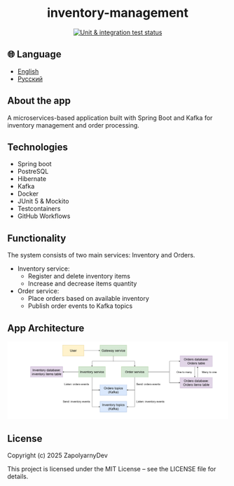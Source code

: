 <h1 align="center">inventory-management</h1>

<p align="center">
  <a href="https://github.com/zapolyarnydev/inventory-management/actions/workflows/run-tests.yml">
    <img src="https://img.shields.io/github/actions/workflow/status/zapolyarnydev/inventory-management/run-tests.yml?style=flat&label=Unit%20%26%20integration%20tests" alt="Unit & integration test status"/>
  </a>
</p>

## 🌐 Language

- [English](README.md)
- [Русский](README.ru.md)

## About the app
A microservices-based application built with Spring Boot and Kafka for inventory management and order processing.

## Technologies
- Spring boot
- PostreSQL
- Hibernate
- Kafka
- Docker
- JUnit 5 & Mockito
- Testcontainers
- GitHub Workflows

## Functionality
The system consists of two main services: Inventory and Orders.
- Inventory service:
  - Register and delete inventory items
  - Increase and decrease items quantity
- Order service:
  - Place orders based on available inventory
  - Publish order events to Kafka topics

## App Architecture
<p align="center">
  <img src="sources-for-readme/invmanagement.png" alt="App architecture" width="800"/>
</p>

## License

Copyright (c) 2025 ZapolyarnyDev

This project is licensed under the MIT License – see the LICENSE file for details.
